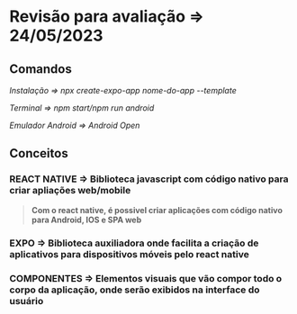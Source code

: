 # Revisão para avaliação => 24/05/2023

## Comandos

*Instalação => npx create-expo-app nome-do-app --template* 

*Terminal => npm start/npm run android* 

*Emulador Android => Android Open*

## Conceitos

### REACT NATIVE =>  Biblioteca javascript com código nativo para criar apliações web/mobile
> **Com o react native, é possivel criar aplicações com código nativo para Android, IOS e SPA web**

### EXPO => Biblioteca auxiliadora onde facilita a criação de aplicativos para dispositivos móveis pelo react native

### COMPONENTES => Elementos visuais que vão compor todo o corpo da aplicação, onde serão exibidos na interface do usuário

